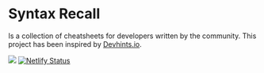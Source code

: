 # Syntax Recall
Is a collection of cheatsheets for developers written by the community. This project has been inspired by [Devhints.io](https://devhints.io/).

![](https://img.shields.io/badge/contributions-welcome-blue) [![Netlify Status](https://api.netlify.com/api/v1/badges/a7c1234e-7cd2-47aa-b7c1-df961ef3bd49/deploy-status)](https://app.netlify.com/sites/syntaxrecall/deploys)
